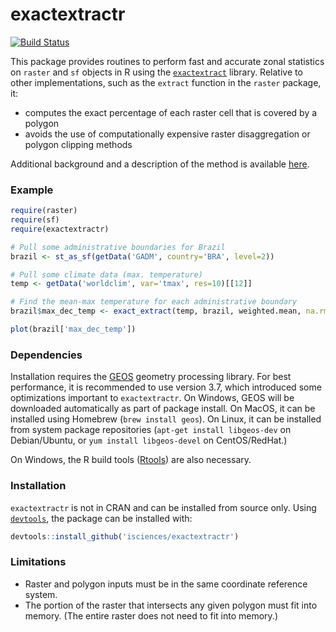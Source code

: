 # exactextractr

[![Build Status](https://gitlab.com/isciences/exactextractr/badges/master/build.svg)](https://gitlab.com/isciences/exactextractr/pipelines)

This package provides routines to perform fast and accurate zonal statistics on `raster` and `sf` objects in R using the [`exactextract`](https://github.com/isciences/exactextract) library.
Relative to other implementations, such as the `extract` function in the `raster` package, it:

* computes the exact percentage of each raster cell that is covered by a polygon
* avoids the use of computationally expensive raster disaggregation or polygon clipping methods

Additional background and a description of the method is available [here](https://github.com/isciences/exactextract#background).

### Example

```r
require(raster)
require(sf)
require(exactextractr)

# Pull some administrative boundaries for Brazil
brazil <- st_as_sf(getData('GADM', country='BRA', level=2))

# Pull some climate data (max. temperature)
temp <- getData('worldclim', var='tmax', res=10)[[12]]

# Find the mean-max temperature for each administrative boundary
brazil$max_dec_temp <- exact_extract(temp, brazil, weighted.mean, na.rm=TRUE)

plot(brazil['max_dec_temp'])
```

### Dependencies

Installation requires the [GEOS](https://geos.osgeo.org/) geometry processing library.
For best performance, it is recommended to use version 3.7, which introduced some optimizations important to `exactextractr`.
On Windows, GEOS will be downloaded automatically as part of package install.
On MacOS, it can be installed using Homebrew (`brew install geos`).
On Linux, it can be installed from system package repositories (`apt-get install libgeos-dev` on Debian/Ubuntu, or `yum install libgeos-devel` on CentOS/RedHat.)

On Windows, the R build tools ([Rtools](https://cran.r-project.org/bin/windows/Rtools/)) are also necessary.

### Installation

`exactextractr` is not in CRAN and can be installed from source only. Using [`devtools`](https://CRAN.R-project.org/package=devtools), the package can be installed with:

```r
devtools::install_github('isciences/exactextractr')
```

### Limitations

 * Raster and polygon inputs must be in the same coordinate reference system.
 * The portion of the raster that intersects any given polygon must fit into memory. (The entire raster does not need to fit into memory.)


